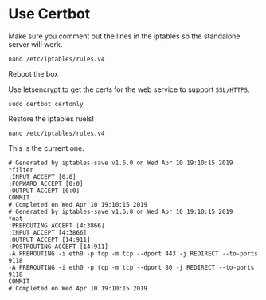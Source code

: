 # Use Certbot

Make sure you comment out the lines in the iptables so the standalone server will work. 

    nano /etc/iptables/rules.v4

Reboot the box


Use letsencrypt to get the certs for the web service to support `SSL/HTTPS`.

    sudo certbot certonly  

 




Restore the iptables ruels!

    nano /etc/iptables/rules.v4

This is the current one.

    # Generated by iptables-save v1.6.0 on Wed Apr 10 19:10:15 2019
    *filter
    :INPUT ACCEPT [0:0]
    :FORWARD ACCEPT [0:0]
    :OUTPUT ACCEPT [0:0]
    COMMIT
    # Completed on Wed Apr 10 19:10:15 2019
    # Generated by iptables-save v1.6.0 on Wed Apr 10 19:10:15 2019
    *nat
    :PREROUTING ACCEPT [4:3866]
    :INPUT ACCEPT [4:3866]
    :OUTPUT ACCEPT [14:911]
    :POSTROUTING ACCEPT [14:911]
    -A PREROUTING -i eth0 -p tcp -m tcp --dport 443 -j REDIRECT --to-ports 9118
    -A PREROUTING -i eth0 -p tcp -m tcp --dport 80 -j REDIRECT --to-ports 9118
    COMMIT
    # Completed on Wed Apr 10 19:10:15 2019
 
 